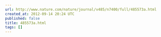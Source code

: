 ```yaml
---
url: http://www.nature.com/nature/journal/v485/n7400/full/485573a.html
created_at: 2012-09-14 20:24 UTC
published: false
title: 485573a.html
tags: []
---
```



